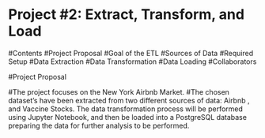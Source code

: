 # Project #2: Extract, Transform, and Load

#Contents
#Project Proposal
#Goal of the ETL
#Sources of Data
#Required Setup
#Data Extraction
#Data Transformation
#Data Loading
#Collaborators

#Project Proposal

#The project focuses on the New York Airbnb Market. 
#The chosen dataset’s have been extracted from two different sources of data: Airbnb , and Vaccine Stocks. The data transformation process will be performed using Jupyter Notebook, and then be loaded into a PostgreSQL database preparing the data for further analysis to be performed.





